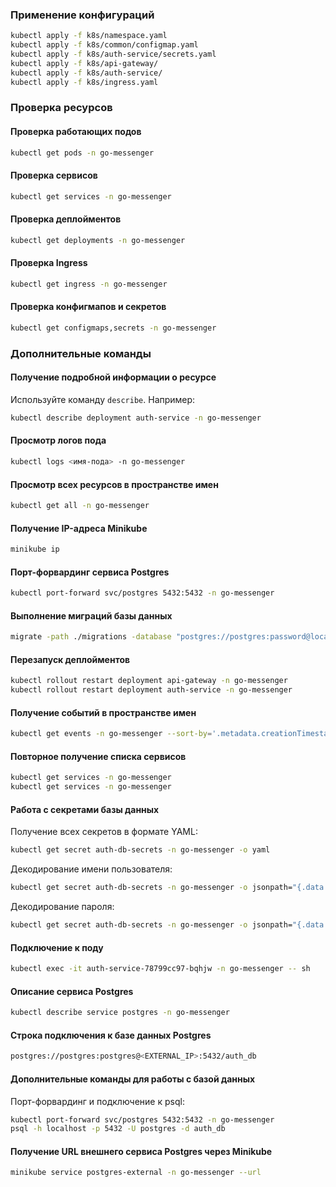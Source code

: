 ### Применение конфигураций
```bash
kubectl apply -f k8s/namespace.yaml
kubectl apply -f k8s/common/configmap.yaml
kubectl apply -f k8s/auth-service/secrets.yaml
kubectl apply -f k8s/api-gateway/
kubectl apply -f k8s/auth-service/
kubectl apply -f k8s/ingress.yaml
```

### Проверка ресурсов

#### Проверка работающих подов
```bash
kubectl get pods -n go-messenger
```

#### Проверка сервисов
```bash
kubectl get services -n go-messenger
```

#### Проверка деплойментов
```bash
kubectl get deployments -n go-messenger
```

#### Проверка Ingress
```bash
kubectl get ingress -n go-messenger
```

#### Проверка конфигмапов и секретов
```bash
kubectl get configmaps,secrets -n go-messenger
```

### Дополнительные команды

#### Получение подробной информации о ресурсе
Используйте команду `describe`. Например:
```bash
kubectl describe deployment auth-service -n go-messenger
```

#### Просмотр логов пода
```bash
kubectl logs <имя-пода> -n go-messenger
```

#### Просмотр всех ресурсов в пространстве имен
```bash
kubectl get all -n go-messenger
```

#### Получение IP-адреса Minikube
```bash
minikube ip
```

#### Порт-форвардинг сервиса Postgres
```bash
kubectl port-forward svc/postgres 5432:5432 -n go-messenger
```

#### Выполнение миграций базы данных
```bash
migrate -path ./migrations -database "postgres://postgres:password@localhost:5432/auth_db?sslmode=disable" up
```

#### Перезапуск деплойментов
```bash
kubectl rollout restart deployment api-gateway -n go-messenger
kubectl rollout restart deployment auth-service -n go-messenger
```

#### Получение событий в пространстве имен
```bash
kubectl get events -n go-messenger --sort-by='.metadata.creationTimestamp'
```

#### Повторное получение списка сервисов
```bash
kubectl get services -n go-messenger
kubectl get services -n go-messenger
```

#### Работа с секретами базы данных
Получение всех секретов в формате YAML:
```bash
kubectl get secret auth-db-secrets -n go-messenger -o yaml
```
Декодирование имени пользователя:
```bash
kubectl get secret auth-db-secrets -n go-messenger -o jsonpath="{.data.username}" | base64 --decode
```
Декодирование пароля:
```bash
kubectl get secret auth-db-secrets -n go-messenger -o jsonpath="{.data.password}" | base64 --decode
```

#### Подключение к поду
```bash
kubectl exec -it auth-service-78799cc97-bqhjw -n go-messenger -- sh
```

#### Описание сервиса Postgres
```bash
kubectl describe service postgres -n go-messenger
```

#### Строка подключения к базе данных Postgres
```bash
postgres://postgres:postgres@<EXTERNAL_IP>:5432/auth_db
```

#### Дополнительные команды для работы с базой данных
Порт-форвардинг и подключение к psql:
```bash
kubectl port-forward svc/postgres 5432:5432 -n go-messenger
psql -h localhost -p 5432 -U postgres -d auth_db
```

#### Получение URL внешнего сервиса Postgres через Minikube
```bash
minikube service postgres-external -n go-messenger --url
```